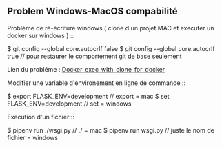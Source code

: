 ## Problem Windows-MacOS compabilité


Probléme de ré-écriture windows ( clone d'un projet MAC et executer un docker sur windows )
::

  $ git config --global core.autocrlf false
  $ git config --global core.autocrlf true // pour restaurer le comportement git de base seulement

Lien du probléme : [Docker_exec_with_clone_for_docker](https://stackoverflow.com/questions/29045140/env-bash-r-no-such-file-or-directory/29045187#29045187)

Modifier une variable d'environement en ligne de commande
::

$ export FLASK_ENV=development // export = mac
$ set FLASK_ENV=development // set = windows

Execution d'un fichier
::

  $ pipenv run ./wsgi.py // ./ = mac
  $ pipenv run wsgi.py // juste le nom de fichier = windows

